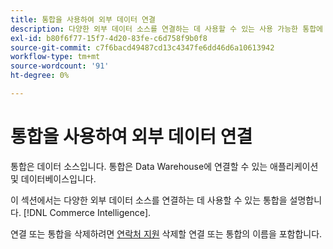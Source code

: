 ```yaml
---
title: 통합을 사용하여 외부 데이터 연결
description: 다양한 외부 데이터 소스를 연결하는 데 사용할 수 있는 사용 가능한 통합에 대해 알아봅니다. [!DNL Commerce Intelligence].
exl-id: b80f6f77-15f7-4d20-83fe-c6d758f9b0f8
source-git-commit: c7f6bacd49487cd13c4347fe6dd46d6a10613942
workflow-type: tm+mt
source-wordcount: '91'
ht-degree: 0%

---
```


# 통합을 사용하여 외부 데이터 연결

통합은 데이터 소스입니다. 통합은 Data Warehouse에 연결할 수 있는 애플리케이션 및 데이터베이스입니다.

이 섹션에서는 다양한 외부 데이터 소스를 연결하는 데 사용할 수 있는 통합을 설명합니다. [!DNL Commerce Intelligence].

연결 또는 통합을 삭제하려면 [연락처 지원](https://experienceleague.adobe.com/docs/commerce-knowledge-base/kb/troubleshooting/miscellaneous/mbi-service-policies.html) 삭제할 연결 또는 통합의 이름을 포함합니다.
